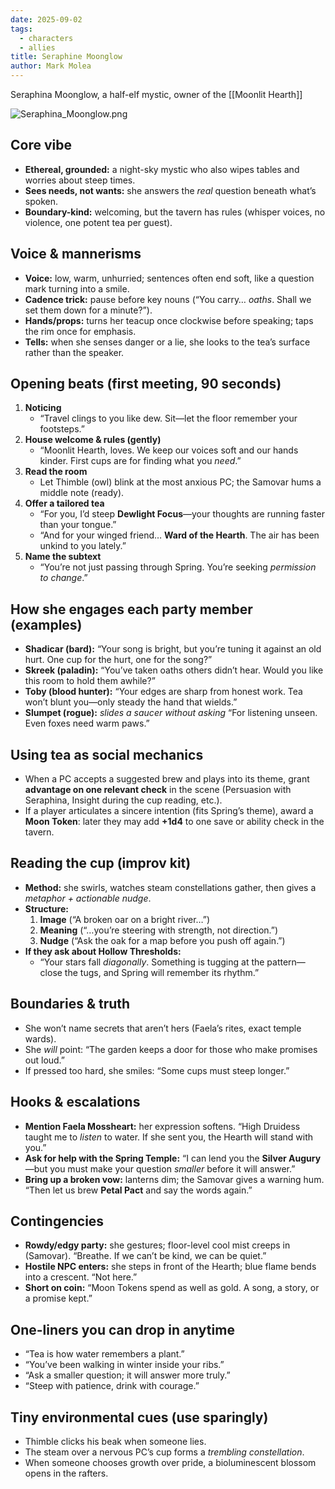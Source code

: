 ```yaml
---
date: 2025-09-02
tags:
  - characters
  - allies
title: Seraphine Moonglow
author: Mark Molea
---
```

Seraphina Moonglow, a half-elf mystic, owner of the [[Moonlit Hearth]]

![Seraphina_Moonglow.png](/images/Seraphina_Moonglow.png)

## Core vibe

- **Ethereal, grounded:** a night-sky mystic who also wipes tables and worries about steep times.
- **Sees needs, not wants:** she answers the _real_ question beneath what’s spoken.
- **Boundary-kind:** welcoming, but the tavern has rules (whisper voices, no violence, one potent tea per guest).

## Voice & mannerisms

- **Voice:** low, warm, unhurried; sentences often end soft, like a question mark turning into a smile.
- **Cadence trick:** pause before key nouns (“You carry… _oaths_. Shall we set them down for a minute?”).
- **Hands/props:** turns her teacup once clockwise before speaking; taps the rim once for emphasis.
- **Tells:** when she senses danger or a lie, she looks to the tea’s surface rather than the speaker.

## Opening beats (first meeting, 90 seconds)

1. **Noticing**
    - “Travel clings to you like dew. Sit—let the floor remember your footsteps.”
2. **House welcome & rules (gently)**
    - “Moonlit Hearth, loves. We keep our voices soft and our hands kinder. First cups are for finding what you _need_.”
3. **Read the room**
    - Let Thimble (owl) blink at the most anxious PC; the Samovar hums a middle note (ready).
4. **Offer a tailored tea**
    - “For you, I’d steep **Dewlight Focus**—your thoughts are running faster than your tongue.”
    - “And for your winged friend… **Ward of the Hearth**. The air has been unkind to you lately.”
5. **Name the subtext**
    - “You’re not just passing through Spring. You’re seeking _permission to change_.”

## How she engages each party member (examples)

- **Shadicar (bard):** “Your song is bright, but you’re tuning it against an old hurt. One cup for the hurt, one for the song?”
- **Skreek (paladin):** “You’ve taken oaths others didn’t hear. Would you like this room to hold them awhile?”
- **Toby (blood hunter):** “Your edges are sharp from honest work. Tea won’t blunt you—only steady the hand that wields.”
- **Slumpet (rogue):** _slides a saucer without asking_ “For listening unseen. Even foxes need warm paws.”

## Using tea as social mechanics

- When a PC accepts a suggested brew and plays into its theme, grant **advantage on one relevant check** in the scene (Persuasion with Seraphina, Insight during the cup reading, etc.).
- If a player articulates a sincere intention (fits Spring’s theme), award a **Moon Token**: later they may add **+1d4** to one save or ability check in the tavern.

## Reading the cup (improv kit)

- **Method:** she swirls, watches steam constellations gather, then gives a _metaphor + actionable nudge_.
- **Structure:**
    1. **Image** (“A broken oar on a bright river…”)
    2. **Meaning** (“…you’re steering with strength, not direction.”)
    3. **Nudge** (“Ask the oak for a map before you push off again.”)
- **If they ask about Hollow Thresholds:**
    - “Your stars fall _diagonally_. Something is tugging at the pattern—close the tugs, and Spring will remember its rhythm.”        

## Boundaries & truth

- She won’t name secrets that aren’t hers (Faela’s rites, exact temple wards).
- She _will_ point: “The garden keeps a door for those who make promises out loud.”
- If pressed too hard, she smiles: “Some cups must steep longer.”

## Hooks & escalations

- **Mention Faela Mossheart:** her expression softens. “High Druidess taught me to _listen_ to water. If she sent you, the Hearth will stand with you.”
- **Ask for help with the Spring Temple:** “I can lend you the **Silver Augury**—but you must make your question _smaller_ before it will answer.”
- **Bring up a broken vow:** lanterns dim; the Samovar gives a warning hum. “Then let us brew **Petal Pact** and say the words again.”

## Contingencies

- **Rowdy/edgy party:** she gestures; floor-level cool mist creeps in (Samovar). “Breathe. If we can’t be kind, we can be quiet.”
- **Hostile NPC enters:** she steps in front of the Hearth; blue flame bends into a crescent. “Not here.”
- **Short on coin:** “Moon Tokens spend as well as gold. A song, a story, or a promise kept.”

## One-liners you can drop in anytime

- “Tea is how water remembers a plant.”
- “You’ve been walking in winter inside your ribs.”
- “Ask a smaller question; it will answer more truly.”
- “Steep with patience, drink with courage.”

## Tiny environmental cues (use sparingly)

- Thimble clicks his beak when someone lies.
- The steam over a nervous PC’s cup forms a _trembling constellation_.
- When someone chooses growth over pride, a bioluminescent blossom opens in the rafters.

